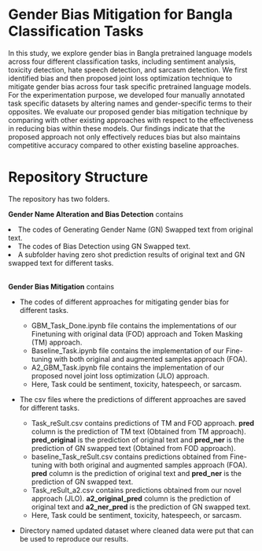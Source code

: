 # Gender Bias Mitigation for Bangla Classification Tasks

In this study, we explore gender bias in Bangla pretrained language models across four different classification tasks, including sentiment analysis, toxicity detection, hate speech detection, and sarcasm detection. We first identified bias and then proposed joint loss optimization technique to mitigate gender bias across four task specific pretrained language models. For the experimentation purpose, we developed four manually annotated task specific datasets by altering names and gender-specific terms to their opposites. We evaluate our proposed gender bias mitigation technique by comparing with other existing approaches with respect to the effectiveness in reducing bias within these models. Our findings indicate that the proposed approach not only effectively reduces bias but also maintains competitive accuracy compared to other existing baseline approaches.


# Repository Structure
The repository has two folders.

**Gender Name Alteration and Bias Detection** contains  
<li> The codes of Generating Gender Name (GN) Swapped text from original text.</li>
<li> The codes of Bias Detection using GN Swapped text. </li>
<li> A subfolder having zero shot prediction results of original text and GN swapped text for different tasks.</li>
<br>

**Gender Bias Mitigation** contains 
- The codes of different approaches for mitigating gender bias for different tasks. 
   - GBM_Task_Done.ipynb file contains the implementations of our Finetuning with original data (FOD) approach and Token Masking (TM) approach. <br>
  - Baseline_Task.ipynb file contains the implementation of our Fine-tuning with both original and augmented samples approach (FOA). <br>
  - A2_GBM_Task.ipynb file contains the implementation of our proposed novel joint loss optimization (JLO) approach. 
  - Here, Task could be sentiment, toxicity, hatespeech, or sarcasm.<br>


- The csv files where the predictions of different approaches are saved for different tasks.
  - Task_reSult.csv contains predictions of TM and FOD approach. **pred** column is the prediction of TM text (Obtained from TM approach). **pred_original** is the prediction of original text and **pred_ner** is the prediction of GN swapped text (Obtained from FOD approach).
  - baseline_Task_reSult.csv contains predictions obtained from Fine-tuning with both original and augmented samples approach (FOA). **pred** column is the prediction of original text and **pred_ner** is the prediction of GN swapped text.
  - Task_reSult_a2.csv contains predictions obtained from our novel approach (JLO). **a2_original_pred** column is the prediction of original text and **a2_ner_pred** is the prediction of GN swapped text.
  - Here, Task could be sentiment, toxicity, hatespeech, or sarcasm.

- Directory named updated dataset where cleaned data were put that can be used to reproduce our results.
